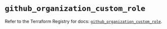 # `github_organization_custom_role`

Refer to the Terraform Registry for docs: [`github_organization_custom_role`](https://registry.terraform.io/providers/integrations/github/6.5.0/docs/resources/organization_custom_role).
